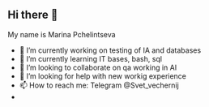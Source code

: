 ## Hi there 👋

My name is Marina Pchelintseva


- 🔭 I’m currently working on testing of IA and databases
- 🌱 I’m currently learning IT bases, bash, sql
- 👯 I’m looking to collaborate on qa working in AI
- 🤔 I’m looking for help with new workig experience
- 📫 How to reach me: Telegram @Svet_vechernij
-
